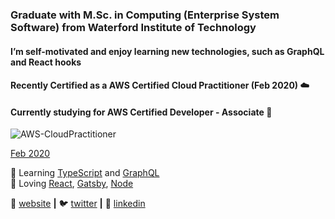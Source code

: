 ### Graduate with M.Sc. in Computing (Enterprise System Software) from Waterford Institute of Technology

#### I’m self-motivated and enjoy learning new technologies, such as GraphQL and React hooks
#### Recently Certified as a AWS Certified Cloud Practitioner (Feb 2020) ☁️
#### Currently studying for AWS Certified Developer - Associate 📖
![AWS-CloudPractitioner](https://user-images.githubusercontent.com/25591390/87874379-49aa7380-c9c1-11ea-96da-a5305afdae36.png)

[Feb 2020][ccp]

🧠 Learning [TypeScript][typescript] and [GraphQL][graphql]  
💜 Loving [React][react], [Gatsby][gatsby], [Node][node]

🏡 [website][website] **|**
🐦 [twitter][twitter] **|**
👔 [linkedin][linkedin]

[react]: http://reactjs.org
[gatsby]: https://gatsbyjs.org
[website]: https://www.paultobinportfolio.com/
[twitter]: https://twitter.com/tobsirl
[linkedin]: https://www.linkedin.com/in/paul-tobin-irl/
[typescript]: https://www.typescriptlang.org/
[graphql]: https://graphql.org/
[node]: https://nodejs.org/en/
[ccp]: https://www.youracclaim.com/badges/74e0fb6f-61e7-4952-a0f3-020fe2ffbc05/public_url

<!--
**tobsirl/tobsirl** is a ✨ _special_ ✨ repository because its `README.md` (this file) appears on your GitHub profile.
![Github Banner](https://user-images.githubusercontent.com/25591390/87433865-b993b500-c5e1-11ea-94f8-de2ff6755a00.jpg)

Here are some ideas to get you started:

- 🔭 I’m currently working on ...
- 🌱 I’m currently learning ...
- 👯 I’m looking to collaborate on ...
- 🤔 I’m looking for help with ...
- 💬 Ask me about ...
- 📫 How to reach me: ...
- 😄 Pronouns: ...
- ⚡ Fun fact: ...
- 👨🏼‍💻 building [murphee][murphee]
🧠 learning [svelte][svelte] and [tailwind][tailwind]
💜 loving [react][react], [gatsby][gatsby], [styled-components][styled], [jamstack][jamstack]
-->
